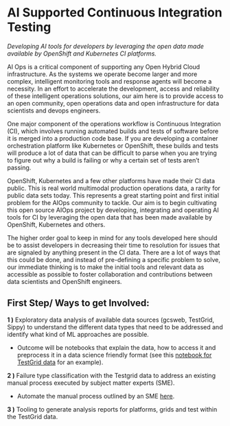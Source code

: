 # AI Supported Continuous Integration Testing

_Developing AI tools for developers by leveraging the open data made available by OpenShift and Kubernetes CI
platforms._

AI Ops is a critical component of supporting any Open Hybrid Cloud infrastructure. As the systems we operate become
larger and more complex, intelligent monitoring tools and response agents will become a necessity. In an effort to
accelerate the development, access and reliability of these intelligent operations solutions, our aim here is to
provide access to an open community, open operations data and open infrastructure for data scientists and devops
engineers.

One major component of the operations workflow is Continuous Integration (CI), which involves running automated builds
and tests of software before it is merged into a production code base. If you are developing a container orchestration
platform like Kubernetes or OpenShift, these builds and tests will produce a lot of data that can be difficult to parse
when you are trying to figure out why a build is failing or why a certain set of tests aren’t passing.

OpenShift, Kubernetes and a few other platforms have made their CI data public. This is real world multimodal
production operations data, a rarity for public data sets today. This represents a great starting point and first initial
problem for the AIOps community to tackle. Our aim is to begin cultivating this open source AIOps project by
developing, integrating and operating AI tools for CI by leveraging the open data that has been made available by
OpenShift, Kubernetes and others.

The higher order goal to keep in mind for any tools developed here should be to assist developers in decreasing their
time to resolution for issues that are signaled by anything present in the CI data. There are a lot of ways that this
could be done, and instead of pre-defining a specific problem to solve, our immediate thinking is to make the initial
tools and relevant data as accessible as possible to foster collaboration and contributions between data scientists and
OpenShift engineers.


## First Step/ Ways to get Involved:

**1 )** Exploratory data analysis of available data sources (gcsweb, TestGrid, Sippy) to understand the different data
 types that need to be addressed and identify what kind of ML approaches are possible.

*   Outcome will be notebooks that explain the data, how to access it and preprocess it in a data science friendly
format (see this
[notebook for TestGrid data](https://github.com/aicoe-aiops/ocp-ci-analysis/blob/master/notebooks/TestGrid_EDA.ipynb)
for an example).

**2 )** Failure type classification with the Testgrid data to address an existing manual process executed by subject
matter experts (SME).

*   Automate the manual process outlined by an SME [here](https://github.com/aicoe-aiops/ocp-ci-analysis/issues/1).

**3 )** Tooling to generate analysis reports for platforms, grids and test within the TestGrid data.
